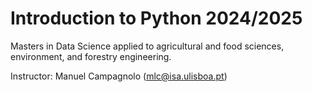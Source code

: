 # Introduction to Python 2024/2025

Masters in Data Science applied to agricultural and food sciences, environment, and forestry engineering.

Instructor: Manuel Campagnolo (mlc@isa.ulisboa.pt)

<!---
1. Functions, variables, conditionals, loops
[File extensions](https://cs50.harvard.edu/python/2022/psets/1/extensions/)
[Coke machine](https://cs50.harvard.edu/python/2022/psets/2/coke/)
[Nutrition facts](https://cs50.harvard.edu/python/2022/psets/2/nutrition/): dictionaries; loop

2. Exceptions, Libraries (e.g. random), 
[Little professor](https://cs50.harvard.edu/python/2022/psets/4/professor/)
[Bitcoin Price Index](https://cs50.harvard.edu/python/2022/psets/4/bitcoin/): api

3. OOP
[Seasons of Love](https://cs50.harvard.edu/python/2022/psets/8/seasons): datetime
[Cookie Jar](https://cs50.harvard.edu/python/2022/psets/8/jar/)

4. numpy and pandas, etc (file I/O; regex?; 


## Class contents:

<details markdown="block">
<summary> Class 1 (September 15, 2023): Install Python and VSCode; first examples; strings</summary>
 
1. [CS50P](https://cs50.harvard.edu/python/2022/weeks/0/), Section on "Functions, Variables"
   * **Do before next class.** [Visual Code for CS50P](https://cs50.harvard.edu/python/2022/shorts/visual_studio_code_for_cs50/)
    
2. Some useful keyworks for the command line interface in terminal:
* `code filename.py` to create a new file 
* `ls` to list files in folder
* `cp filename newfilename` to copy a file, e.g. `cp ..\hello.py  farewell.py` (`..` represents parent folder)
* `mv filename newfilename` to rename or move file, e.g. `my farewell.py goodbye.py` or `mv farewell.py ..` (move one folder up)
* `rm filename` to delete (remove) file
* `mkdir foldername` to create new folder
* `cd foldername` change directory, e.g. `cd ..` 
* `rmdir foldername` to delete folder
* `clear` to clear terminal window

3. [CS50P](https://cs50.harvard.edu/python/2022/weeks/0/), Section on "Functions, Variables"
   * Notes: [Lecture 0](https://cs50.harvard.edu/python/2022/notes/0/)
    Creating Code with Python; 
    Functions; 
    Bugs; 
    Improving Your First Python Program:
        Variables,
        Comments,
        Pseudocode;
    Further Improving Your First Python Program;
    Strings and Parameters; 
        A small problem with quotation marks;
    Formatting Strings;
    More on Strings.

   
   * **Do before next class.** Video on [CS50 Video Player](https://video.cs50.io/JP7ITIXGpHk) or [YouTube](https://youtu.be/JP7ITIXGpHk): follow video and recreate exercises on VS Code up to 59' approximately (up to the section on integers 'int').

</details>

<details markdown="block">

 <summary> Class 2 (September 22, 2023): Floats; Conditionals; ...</summary>

1. Questionnaire Q0 (test) on the topics of the previous class;
2. Work on [Problem set 0](https://cs50.harvard.edu/python/2022/psets/0/): "indoor voice", "playback speed", and "making faces". For this last one, check [the emoji chart](https://unicode.org/emoji/charts/full-emoji-list.html) and follow the instructions: Every emoji has a unique Unicode assigned to it. When using Unicode with Python, replace "+" with "000" from the Unicode. And then prefix the Unicode with "\\". For example, "U+1F605" will be used as "\U0001F605". But there are alternative ways to encode emojis in your Python code: check [this link](https://www.makeuseof.com/how-to-include-emojis-in-your-python-code/)
4. **Do before next class.** Complete [Lecture 0](https://cs50.harvard.edu/python/2022/notes/0/) and video [CS50 Video Player](https://video.cs50.io/JP7ITIXGpHk) until the end, on the following topics: Integers or int; Readability Wins; Float Basics; More on Floats; Def; Returning Values
5. **Do before next class.** Study [Lecture 1](https://cs50.harvard.edu/python/2022/notes/1/) up to "Modulo" and watch video  [CS50 Video Player: Lecture 1](https://video.cs50.io/_b6NgY_pMdw) up to approximately 34' on the topics: Conditionals, if Statements, Control Flow, or, and.

**All topics to prepare before next class**: *Integers or int; Readability Wins; Float Basics; More on Floats; Def; Returning Values; Conditionals, if Statements, Control Flow, or, and, How to organize a program with `main()` and auxiliary functions.*

</details>

<details markdown="block">

 <summary> Class 3 (September 29, 2023): Loops; Lists; ...</summary>


1. Questionnaire Q1 on the topics of the homework;
2. Work on [Problem set 0](https://cs50.harvard.edu/python/2022/psets/0/): Einstein. Work on [Problem set 1](https://cs50.harvard.edu/python/2022/psets/1/): The Hitchhiker’s Guide to the Galaxy's Deep Thought, Home Federal Savings Bank, File Extensions.
5. **Do before next class.** Study the remainder of [Lecture 1](https://cs50.harvard.edu/python/2022/notes/1/) starting at "Modulo" and watch video  [CS50 Video Player: Lecture 1](https://video.cs50.io/_b6NgY_pMdw) after 34'.
6. **Do before next class.** Study [Lecture 2](https://cs50.harvard.edu/python/2022/notes/2/) up to "More about lists" and "Length" and watch video  [CS50 Video Player: Lecture 2](https://video.cs50.io/-7xg8pGcP6w) up to approximately 45'.
7. **Do before next class.** Try solving problems from [Problem Set 2](https://cs50.harvard.edu/python/2022/psets/2/): Camel; Coke Machine; Just setting up my twttr

**Topics to prepare before next class**: *Modulo; Creating Our Own Parity Function; Pythonic; match, Loops; While Loops; For Loops; Improving with User Input; More About Lists; Length*



</details>

<details markdown="block">

 <summary> Class 4 (October 6, 2023): Dictionaries; Functions; ...</summary>

1. Questionnaire Q2 on the topics of the homework;
2. Work on problems from [Problem Set 2](https://cs50.harvard.edu/python/2022/psets/2/): Camel; Coke Machine; Just setting up my twttr (P1: submit in Fenix one of those problems to be indicated in class)
6. **Do before next class.** Study remainder of [Lecture 2](https://cs50.harvard.edu/python/2022/notes/2/)  watch video  [CS50 Video Player: Lecture 2](https://video.cs50.io/-7xg8pGcP6w) starting at Dictionaries (~45').
7. **Do before next class.** [Lecture 3](https://cs50.harvard.edu/python/2022/notes/3/) and video [CS50 Video Player: Lecture 3](https://video.cs50.io/LW7g1169v7w)
8. **Do before next class.** Try solving problems from [Problem Set 3](https://cs50.harvard.edu/python/2022/psets/3/). Note: for the "Taqueria" problem: EOFError is the error raised by "CRTL-D" in Mac and "CTRL-Z" in Windows.
   
**Topics to prepare before next class**: *Dictionaries, More on code modularity (Mario example), Exceptions, Runtime Errors, try, else, Creating a Function to Get an Integer, pass*


</details>

<details markdown="block">

 <summary> Class 5 (October 13, 2023):  Libraries; … </summary>


1. Questionnaire Q3 on the topics of the homework 
2. Work on problems from [Problem Set 3](https://cs50.harvard.edu/python/2022/psets/3/).
7. **Do before next class.** [Lecture 4](https://cs50.harvard.edu/python/2022/notes/4/) and video [CS50 Video Player: Lecture 4](https://video.cs50.io/MztLZWibctI)
8. **Do before next class.** Try solving problems from [Problem Set 4](https://cs50.harvard.edu/python/2022/psets/4/). Try problem "Guessing Game" (not hard) and "Little Professor" (group assignment). For the group assigment, the goal is to fill the missing code in [professor_incomplete.py](https://github.com/isa-ulisboa/greends-ipython/blob/main/assignments/professor_incomplete.py). The completed code should pass the correctness test in [https://cs50.dev/](https://cs50.dev/).
   
**Topics to prepare before next class**: *Libraries, Random, Statistics, Command-Line Arguments, slice, Packages, APIs, Making Your Own Libraries*



</details>

<details markdown="block">

 <summary>Class 6 (October 20, 2023): Organizing and testing code; Unit tests</summary>


1. Questionnaire Q4 on the topics of the homework 
2. Evaluated group assignment ("Little Professor") in class
3. Discussed references in Python with examples from Part 5 of [PP.fi](https://programming-23.mooc.fi/) and made experiments with PythonTutor: [Visualize code](https://pythontutor.com/visualize.html#mode=edit).
4. **Do before next class.** Some groups still have to improve the previous assignment. All groups should solve Problem P3 (also a group assigment):
   - [P3_distances description and file](https://github.com/isa-ulisboa/greends-ipython/tree/main/assignments/P3_distances)
   - Groups members should try to collaborate by syncronizing their work through VSCode and GitHub using the Source Control menu in VSCode:
    * [Working with GitHub in VS Code (VSCode documentation)](https://code.visualstudio.com/docs/sourcecontrol/github)
    * Notes on [how to clone GitHub repository and syncronize it with local folder](https://github.com/isa-ulisboa/greends-ipython/blob/main/github_vscode/Clone_GitHub_repository_and_syncronize_with_local_folder.pdf)
    * Notes on [how to publish a local folder to GitHub](https://github.com/isa-ulisboa/greends-ipython/blob/main/github_vscode/VSCode_local_folder_to_GitHub.pdf)

</details>

<details markdown="block">

 <summary>  Class 7 (October 27, 2023):  File I/O</summary>


1. Questionnaire Q5 on recent topics 
2. Evaluate group assignment P3 ("Distances") in class
3. Unit tests with `pytest`: examples 
4. **Do before next class (November, 11).**
   * [Lecture 5 on Unit tests](https://cs50.harvard.edu/python/2022/notes/5/) and video [CS50 Video Player: Lecture 5](https://video.cs50.io/tIrcxwLqzjQ)
   * Group assignment, which is mostly about creating unit tests for code. Groups members should collaborate through VSCode and GitHub using Source Control menu in VSCode or git command lines. The problem description and the necessary files are available at [P4_haversine](https://github.com/isa-ulisboa/greends-ipython/tree/main/assignments/P4_haversine).
   * [Lecture 6 on File I/O](https://cs50.harvard.edu/python/2022/notes/6/) and video [CS50 Video Player: Lecture 6](https://video.cs50.io/KD-Yoel6EVQ)

</details>

<details markdown="block">

<summary> Class 8 (November 10, 2023): Pandas </summary>

1. Questionnaire Q6 on recent topics. 
2. Evaluate group assignment on Unit Tests in class (P4 "Haversine").
3. Pandas: series and dataframes; I/O; first examples.
4. **Do before next class (November 17).**
   * [Pandas documentation/getting started tutorials](https://pandas.pydata.org/docs/getting_started/intro_tutorials/index.html) up to section "How to combine data from multiple tables".
   * Optional: Check videos on Pandas on [Python Tutorials by Corey Schafer](https://www.youtube.com/playlist?list=PL-osiE80TeTt2d9bfVyTiXJA-UTHn6WwU): from [Python Pandas Tutorial (Part 2): DataFrame and Series Basics - Selecting Rows and Columns](https://www.youtube.com/watch?v=zmdjNSmRXF4&list=PL-osiE80TeTt2d9bfVyTiXJA-UTHn6WwU&index=129) to [Python Pandas Tutorial (Part 6): Add/Remove Rows and Columns From DataFrames](https://www.youtube.com/watch?v=HQ6XO9eT-fc).

</details>

<details markdown="block">

<summary> Class 9 (November 17, 2023): Regular expressions </summary>

1. Questions about Pandas.
2. Questionnaire Q7 on recent topics. 
3. Finish to evaluate group assignment P4 on Unit Tests ("Haverside") in class (remaining groups)
4. Regular expressions (regex)
5. **Do before next class (November 24).**
 * [Lecture 7](https://cs50.harvard.edu/python/2022/notes/7/) and video [CS50 Video Player: Lecture 7](https://video.cs50.io/hy3sd9MOAcc)
 * Solve problems from [Problem Set 7](https://cs50.harvard.edu/python/2022/psets/7/). In particular, you should solve problems "NUMB3RS" and "Regular, um, Expressions", following the instructions (i.e. solve and test your solution).
 * Try [https://regex101.com/](https://regex101.com/) to do experiments and understand better how "regex" works.


</details>

<details markdown="block">

<summary> Class 10 (November 24, 2023): Object-oriented programming </summary>

1. Questions about regular expressions and problems  "NUMB3RS" and "Regular, um, Expressions". Indication on how to submit the assignment.
2. Questionnaire Q8 on recent topics. 
3. Presentation of the **semester project**.
4. Object-oriented programming: see script [mage_v1.py](https://github.com/isa-ulisboa/greends-ipython/blob/main/OOP/mage_v1.py)
5. **Do before next class (December 15).**
 * [Lecture 8](https://cs50.harvard.edu/python/2022/notes/8/) on OOP
 * Video [CS50 Video Player: Lecture 8](https://video.cs50.io/e4fwY9ZsxPw)

</details>

<details markdown="block">

<summary> Class 11 (December 15, 2023): Object-oriented programming; sets, global, unpacking, args and kwargs </summary>

1. Solve [Cookie jar problem ](https://cs50.harvard.edu/python/2022/psets/8/jar/) and submit code in Fenix (P6)
2. Questionnaire Q9 on object-oriented programming; 
4. Presentation of some [additional Python topics](https://cs50.harvard.edu/python/2022/weeks/9/) with examples
5. **Do before next class (December 22).**
 * [Lecture 9](https://cs50.harvard.edu/python/2022/notes/9/); in particular, explore the following topics: sets, global variables, constants, unpacking, args (*) and kwargs (**), map, list comprehensions, filter, dictionary comprehensions.
 * Video [CS50 Video Player: Lecture 9](https://video.cs50.io/6pgodt1mezg)
 * Sugestion: Video [Python Tutorial: Comprehensions - How they work and why you should be using them](https://www.youtube.com/watch?v=3dt4OGnU5sM)
6. Example of use of `*args`and `**kwargs`. Check examples scripts in the [ETC folder](https://github.com/isa-ulisboa/greends-ipython/tree/main/ETC).
   

</details>


<details markdown="block">

<summary> Class 12 (December 22, 2023): Args and kwargs, list comprehension, dictionary comprehension, lambda, map, filter </summary>
 
1. Discussion of assigments P5 (*numb3rs* and *um*)
2. Discussion of guidelines for final project
3. Presentation of some topics from [Lecture 9](https://cs50.harvard.edu/python/2022/notes/9/):  args (*) and kwargs (**), list comprehensions, lambda functions, map, filter, dictionary comprehensions. Check examples scripts in the [ETC folder](https://github.com/isa-ulisboa/greends-ipython/tree/main/ETC).

   Example: distinct possible ways of creating a list with all the cubes of even numbers up to *N*. In the last cases, `map` applies a given function to each element of a list. Likewise, `filter` applies a boolean function to filter elements of a list. Both function can be executed in parallel over the elements of the list since each output is independent of the outputs for the remainder elements of the list.
   * With list comprehension:
     ```
     def cube(x):
         return x*x*x
     L=[cube(x) for x in range(N) if x%2==0]
     ```
   * With `filter` to select even numbers and `map`to compute cubes:
     ```
     def even(x):
         return x%2==0
     numbers=list(range(N))
     even_numbers=list(filter(even, numbers))
     cubes=list(map(cube,even_numbers))
     ```
   * Also with `filter` and `map` but defining implicitly the *cube* and *even* functions with `lambda` instead of `def`: 
     ```
     numbers=list(range(N))
     even_numbers=list(filter(lambda x: x%2==0, numbers))
     cubes=list(map(lambda x: x*x*x,even_numbers))
     ```
   * The most compact way of solving the problem involves `lambda` and list comprehension. In the example below, if one would just write `lambda x: x*x*x` instead pf `(lambda x: x*x*x)(x)` the output list would be a list of lambda functions. 
     ```
     L=[(lambda x: x*x*x)(x) for x in range(N) if x%2==0]
     ``` 
5. Observations about using vectorization to speed-up computations.

   A conditional can be replaced by arithmetic and logical operations. For example, let `L=[x/5 for x in range(-10,10)]` be a list of equally spaced numbers between -2 and 2, and say we want to apply the stepwise linear sigmoid function to the elements of the list. One could define *sigma* as below and then apply it to `L` with `map`.
   ```
   def sigma(x):
       if x>1:
           return 1
       elif x<-1:
           return -1
       else:
           return x
   list(map(sigma,L))
   ```
   However, instead of using the conditional `if` once can define *sigma* in a simpler way with logical and arithmetic operations. 
   ```
   def sigma(x):
       return (x>=1)*1+(-1<x<1)*x+(x<=-1)*-1
   list(map(sigma,L))
   ```
   Note that we don't need to define explicitly *sigma*: it could be encapsulated in a `lambda` function `lambda x: (x>=1)*1+(-1<x<1)*x+(x<=-1)*-1` as the first argument of `map`. One advantage of using arithmetic and logical operations is that computations can then be easily vectorized, which allows to speed them up, since the processing time for a pair of vectors is similar to the processing time for a pair of numbers.

   Similarly to *list comprehension*, Python provides *dictionary comprehension* which allows to create dictionaries. The example below uses `ord`which is a function that returns the *ascii* index of a character, to create a dictionary of vowels, where the key is the vowel in uppercase and the value is the rank of the letter starting at 0 for *a*.
   ```
   {x.upper(): ord(x.lower())-97 for x in 'aeiou'} # returns {'A': 0, 'E': 4, 'I': 8, 'O': 14, 'U': 20}
   ```

   
</details>


## Install Python 3 and Visual Studio Code (VS Code)

<details markdown="block">
  
<summary> Steps to install Python 3 and Visual Studio Code</summary>

[Python in VS Code](https://code.visualstudio.com/docs/python/python-tutorial):
  * Python 3 interpreter; For Windows, download either from python.org or from the Microsoft Store; For macOS install Python using Homebrew; Linux: built-in Python 3 installation
  * VS Code; Download from VS code site
  * VS Code Python extension: A Visual Studio Code extension with rich support for the Python language (for all actively supported versions of the language: >=3.7), including features such as IntelliSense (Pylance), linting, debugging, code navigation, code formatting, refactoring, variable explorer, test explorer, and more!

</details>

## Python documentation and tutorials

### CS50P
The main tutorial for the class is [CS50P](https://cs50.harvard.edu/python/2022/weeks/). The table below compares the contents of that course with another well-known 
free online Python Programming course at [PP.fi](https://programming-23.mooc.fi/). The **CS50P** course problem sets tend to be difficult, while you can find at **PP.fi** a set of problems with a larger range of difficulty, from very easy to advanced. Both online courses provide a platform for coding and testing the corretness of the solutions. Both courses provide recorded lectures: [CS50P](https://cs50.harvard.edu/python/2022/weeks/) and [PP.fi](https://programming-23.mooc.fi/#lectures).

<details markdown="block">
  
<summary> Comparison of CS50P and PP.fi</summary>

| CS50P     | Contents |  PP.fi | Contents |
| ----------- | ----------- |----------- | ----------- |
| Lecture 0    | Creating Code with Python; Functions; Bugs; Strings and Parameters; Formatting Strings; More on Strings; Integers or int; Readability Wins; Float Basics; More on Floats; Def; Returning Values    | Part 1 |   Intro; I/O; More about variables; Arithmetic operations; Conditional statements |
| Lecture 1    | Conditionals, if Statements, Control FlowModulo; Creating Our Own Parity Function; Pythonic; match | Part 2  |  Programming terminology; More conditionals; Combining conditions; Simple loops |
| Lecture 2    | Loops; While Loops; For Loops; Improving with User Input; More About Lists; Length; Dictionaries, More on code modularity  |  Part 3 |  Loops with conditions; Working with strings; More loops; Defining functions |
|  |   | Part 4 |    The Visual Studio Code editor, Python interpreter and built-in debugging tool; More functions; Lists; Definite iteration; Print statement formatting; More strings and lists |
|   |   | Part 5 |  More lists; References; Dictionary; Tuple |
| Lecture 3 | Exceptions, Runtime Errors, try, else, Creating a Function to Get an Integer, pass | Part 6  |  Reading files; Writing files; Handling errors; Local and global variables |
| Lecture 4 |  Libraries, Random, Statistics, Command-Line Arguments, slice, Packages, APIs, Making Your Own Libraries|  Part 7 | Modules; Randomness; Times and dates; Data processing; Creating your own modules; More Python features  |
| Lecture 5 | Unit Tests; assert; pytest; Testing Strings; Organizing Tests into Folders | | |
| Lecture 6| File I/O; open; with; CSV; Binary Files and PIL | | |
| Lecture 7 | Regular Expressions; Case Sensitivity; Cleaning Up User Input; Extracting User Input |||
| Lecture 8 | Object-Oriented Programming; Classes; raise; Decorators;  Class Methods; Static Methods; Inheritance; Inheritance and Exceptions; Operator Overloading| Part 8 | Objects and methods; Classes and objects; Defining classes; Defining methods; More examples of classes |
| | | Part 9 | Objects and references; Objects as attributes; Encapsulation; Scope of methods; Class attributes; More examples with classes |
| | | Part 10 | Class hierarchies; Access modifiers; Object oriented programming techniques; Developing a larger application |
| Lecture 9 | set; Global Variables; Constants; Type Hints; Docstrings; argparse; Unpacking; args and kwargs; map; List Comprehensions; filter; Dictionary Comprehensions; enumerate; Generators and Iterators | Part 11 |  List comprehensions; More comprehensions; Recursion; More recursion examples |
| | | Part 12 | Functions as arguments; Generators; Functional programming; Regular expressions|

</details>


### Documentation
You can find information on basic concepts and features of the Python language and system at  [The Python Tutorial at python.org](https://docs.python.org/3/tutorial/index.html). 

### Other tutorials

<details markdown="block">
<summary> w3schools, etc </summary>

1. A nice interactive site is W3schools' [Python Tutorial](https://www.w3schools.com/python/default.asp) where you can find in particular an easy to use  [Python reference documentation](https://www.w3schools.com/python/python_reference.asp).

2. Another nice and very clear series of videos on Python are available in this Youtube channel: [Python Tutorials by Corey Schafer](https://www.youtube.com/playlist?list=PL-osiE80TeTt2d9bfVyTiXJA-UTHn6WwU). In particular, you might be interested in the following specific topics discussed in class:
* [text](https://docs.python.org/3/tutorial/introduction.html#text) and video [Python Tutorial for Beginners 2: Strings - Working with Textual Data](https://www.youtube.com/watch?v=k9TUPpGqYTo&list=PL-osiE80TeTt2d9bfVyTiXJA-UTHn6WwU&index=2)
* [numbers](https://docs.python.org/3/tutorial/introduction.html#numbers) and video [Python Tutorial for Beginners 3: Integers and Floats - Working with Numeric Data](https://www.youtube.com/watch?v=khKv-8q7YmY&list=PL-osiE80TeTt2d9bfVyTiXJA-UTHn6WwU&index=3)
* [f-strings and other formatting options](https://docs.python.org/3/tutorial/inputoutput.html);
* [Lists](https://docs.python.org/3/tutorial/introduction.html#lists) and video [Python Tutorial for Beginners 4: Lists, Tuples, and Sets](https://www.youtube.com/watch?v=W8KRzm-HUcc&list=PL-osiE80TeTt2d9bfVyTiXJA-UTHn6WwU&index=4&t=1223s)
* [Dictionaries](https://docs.python.org/3/tutorial/datastructures.html#dictionaries), see video [Python Tutorial for Beginners 5: Dictionaries - Working with Key-Value Pairs](https://www.youtube.com/watch?v=daefaLgNkw0&list=PL-osiE80TeTt2d9bfVyTiXJA-UTHn6WwU&index=5&pp=iAQB)
* I/O and csv files: [File Objects - Reading and Writing to Files](https://www.youtube.com/watch?v=Uh2ebFW8OYM&list=PL-osiE80TeTt2d9bfVyTiXJA-UTHn6WwU&index=25); [CSV Module - How to Read, Parse, and Write CSV Files](https://www.youtube.com/watch?v=q5uM4VKywbA&list=PL-osiE80TeTt2d9bfVyTiXJA-UTHn6WwU&index=28)
* List and dictionary comprehensions, zip: [Python Tutorial: Comprehensions - How they work and why you should be using them](https://www.youtube.com/watch?v=3dt4OGnU5sM)

</details>

### Problem sets

1. List of both simple and more advanced programming exercises that you can run and test online: [programming-23.mooc.fi](https://programming-23.mooc.fi/all-exercises). Sign-in to have access to code editor and testing.
   
2. Compiled list of [CS50P proposed problems](https://raw.githack.com/isa-ulisboa/greends-ipython/main/problems.html)  (to be completed)

### Other interactive links
1. PythonTutor, that show how Python manages variables in memory: [Visualize code](https://pythontutor.com/visualize.html#mode=edit)
2. Regular expressions: [https://regex101.com/](https://regex101.com/)

### Student projects

<details markdown="block">
<summary> Project repositories </summary>
 
1. [Calculation of the Enteric Fermentation Methane Emission Factor of Cows](https://github.com/PauloCanaveira/project)
 
2. [Scrabble Training](https://github.com/domwelsh/scrabble_training/tree/main)
   
4. [Forecast Hunter: A toolbox for assessing seasonal weather forecast data usability on ETo estimation](https://github.com/dgarcian9/ForecastHunter)
   
6. [Customized and fast downloading of satellite images](https://github.com/Emmanuel461/Final_project)
   
8. [Pest Tracker: simular uma aplicação para a previsão da praga da mosca da azeitona no olival](https://github.com/filipefelisardo/PestTracker)
   
10. [Pokemon_battle_simulator](https://github.com/nachiet/Pokemon_battle_simulator)
    
12. [Forest roads under the influence of heavy rain events](https://github.com/justusnoe/forest_roads)
    
14. [Weather Report](https://github.com/marianadc01/weather-report/tree/main)
    
16. [As suas receitas na palma da mão](https://github.com/marianavalho/python_project)
    
18. [Word Wizardry](https://github.com/Sofs27/Final_Project_Alicia_Sofia)
    
20. [Calculation of Urban Density with QGIS and Python](https://github.com/laurafi97/submission-python-qgis-)
    
22. [Avaliação do risco de tempestades](https://github.com/Damiao97/isa_python_final_rep)
    
24. [Fertilização: auxiliar a fertilização com base em resultados de análises de solo](https://github.com/RubenRomeroTorrado/Fertilizacao/)
</details>
